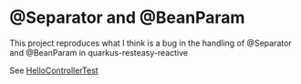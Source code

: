 # @Separator and @BeanParam

This project reproduces what I think is a bug in the handling of @Separator and @BeanParam in quarkus-resteasy-reactive

See [HelloControllerTest](src/test/java/com/paf/hey/HelloControllerTest.java)
